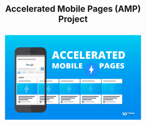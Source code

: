 <div align="center">
  <h1>Accelerated Mobile Pages (AMP) Project</h1>

  <br />

  <img src="../assets/img/amp-illustration.jpg"/>
</div>